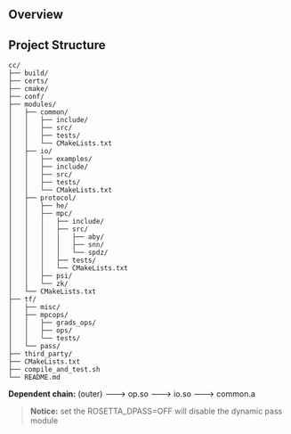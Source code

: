 


## Overview



## Project Structure

```
cc/
├── build/
├── certs/
├── cmake/
├── conf/
├── modules/
│   ├── common/
│   │   ├── include/
│   │   ├── src/
│   │   ├── tests/
│   │   └── CMakeLists.txt
│   ├── io/
│   │   ├── examples/
│   │   ├── include/
│   │   ├── src/
│   │   ├── tests/
│   │   └── CMakeLists.txt
│   ├── protocol/
│   │   ├── he/
│   │   ├── mpc/
│   │   │   ├── include/
│   │   │   ├── src/
│   │   │   │   ├── aby/
│   │   │   │   ├── snn/
│   │   │   │   └── spdz/
│   │   │   ├── tests/
│   │   │   └── CMakeLists.txt
│   │   ├── psi/
│   │   └── zk/
│   └── CMakeLists.txt
├── tf/
│   ├── misc/
│   ├── mpcops/
│   │   ├── grads_ops/
│   │   ├── ops/
│   │   └── tests/
│   └── pass/
├── third_party/
├── CMakeLists.txt
├── compile_and_test.sh
└── README.md
```

**Dependent chain:** (outer) ---> op.so ---> io.so ---> common.a

> **Notice:** set the ROSETTA_DPASS=OFF will disable the dynamic pass module 
